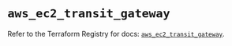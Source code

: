 # `aws_ec2_transit_gateway`

Refer to the Terraform Registry for docs: [`aws_ec2_transit_gateway`](https://registry.terraform.io/providers/hashicorp/aws/6.3.0/docs/resources/ec2_transit_gateway).
